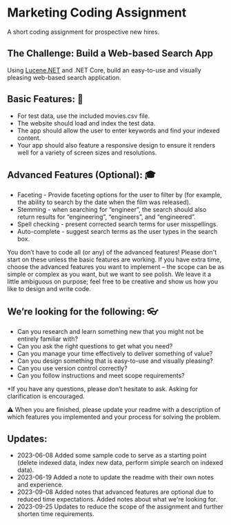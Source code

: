 # Marketing Coding Assignment #

A short coding assignment for prospective new hires. 

## The Challenge: Build a Web-based Search App ##

Using [Lucene.NET](https://lucenenet.apache.org/) and .NET Core, build an easy-to-use and visually pleasing web-based search application.

## Basic Features: :seedling: ##
- For test data, use the included movies.csv file.
- The website should load and index the test data.
- The app should allow the user to enter keywords and find your indexed content.
- Your app should also feature a responsive design to ensure it renders well for a variety of screen sizes and resolutions.

## Advanced Features (Optional): :mortar_board: ##
- Faceting - Provide faceting options for the user to filter by (for example, the ability to search by the date when the film was released).
- Stemming - when searching for “engineer”, the search should also return results for “engineering”, “engineers”, and “engineered”.
- Spell checking - present corrected search terms for user misspellings.
- Auto-complete - suggest search terms as the user types in the search box.

You don’t have to code all (or any) of the advanced features! Please don't start on these unless the basic features are working. If you have extra time, choose the advanced features you want to implement – the scope can be as simple or complex as you want, but we want to see polish. We leave it a little ambiguous on purpose; feel free to be creative and show us how you like to design and write code.

## We’re looking for the following: :eyeglasses: ##

- Can you research and learn something new that you might not be entirely familiar with?
- Can you ask the right questions to get what you need?
- Can you manage your time effectively to deliver something of value? 
- Can you design something that is easy-to-use and visually pleasing?
- Can you use version control correctly?
- Can you follow instructions and meet scope requirements?

*If you have any questions, please don’t hesitate to ask. Asking for clarification is encouraged.

:warning: When you are finished, please update your readme with a description of which features you implemented and your process for solving the problem.

## Updates: ##
- 2023-06-08 Added some sample code to serve as a starting point (delete indexed data, index new data, perform simple search on indexed data).
- 2023-06-19 Added a note to update the readme with their own notes and experience.
- 2023-09-08 Added notes that advanced features are optional due to reduced time expectations. Added notes about what we're looking for.
- 2023-09-25 Updates to reduce the scope of the assignment and further shorten time requirements.
